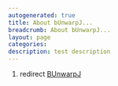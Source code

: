 ```yaml
---
autogenerated: true
title: About bUnwarpJ...
breadcrumb: About bUnwarpJ...
layout: page
categories: 
description: test description
---
```


1.  redirect [BUnwarpJ](BUnwarpJ )

